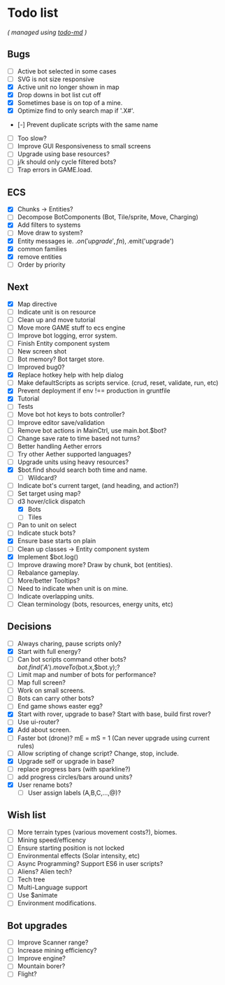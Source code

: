 # Todo list

_\( managed using [todo-md](https://github.com/Hypercubed/todo-md) \)_

## Bugs
- [ ] Active bot selected in some cases
- [ ] SVG is not size responsive
- [x] Active unit no longer shown in map
- [x] Drop downs in bot list cut off
- [x] Sometimes base is on top of a mine.
- [x] Optimize find to only search map if '.X#'.
- [-] Prevent duplicate scripts with the same name
- [ ] Too slow?
- [ ] Improve GUI Responsiveness to small screens
- [ ] Upgrade using base resources?
- [ ] j/k should only cycle filtered bots?
- [ ] Trap errors in GAME.load.

## ECS
- [x] Chunks -> Entities?
- [ ] Decompose BotComponents (Bot, Tile/sprite, Move, Charging)
- [x] Add filters to systems
- [ ] Move draw to system?
- [x] Entity messages ie. .$on('upgrade', fn), .$emit('upgrade')
- [x] common families
- [x] remove entities
- [ ] Order by priority

## Next
- [x] Map directive
- [ ] Indicate unit is on resource
- [ ] Clean up and move tutorial
- [ ] Move more GAME stuff to ecs engine
- [ ] Improve bot logging, error system.
- [ ] Finish Entity component system
- [ ] New screen shot
- [ ] Bot memory? Bot target store.
- [ ] Improved bug0?
- [x] Replace hotkey help with help dialog
- [ ] Make defaultScripts as scripts service. (crud, reset, validate, run, etc)
- [x] Prevent deployment if env !== production in gruntfile
- [x] Tutorial
- [ ] Tests
- [ ] Move bot hot keys to bots controller?
- [ ] Improve editor save/validation
- [ ] Remove bot actions in MainCtrl, use main.bot.$bot?
- [ ] Change save rate to time based not turns?
- [ ] Better handling Aether errors
- [ ] Try other Aether supported languages?
- [ ] Upgrade units using heavy resources?
- [x] $bot.find should search both time and name.
  - [ ] Wildcard?
- [ ] Indicate bot's current target, (and heading, and action?)
- [ ] Set target using map?
- [ ] d3 hover/click dispatch
  - [x] Bots
  - [ ] Tiles
- [ ] Pan to unit on select
- [ ] Indicate stuck bots?
- [x] Ensure base starts on plain
- [ ] Clean up classes -> Entity component system
- [x] Implement $bot.log()
- [ ] Improve drawing more?  Draw by chunk, bot (entities).
- [ ] Rebalance gameplay.
- [ ] More/better Tooltips?
- [ ] Need to indicate when unit is on mine.
- [ ] Indicate overlapping units.
- [ ] Clean terminology (bots, resources, energy units, etc)

## Decisions
- [ ] Always charing, pause scripts only?
- [x] Start with full energy?
- [ ] Can bot scripts command other bots?  $bot.find('A').moveTo($bot.x,$bot.y);?
- [ ] Limit map and number of bots for performance?
- [ ] Map full screen?
- [ ] Work on small screens.
- [ ] Bots can carry other bots?
- [ ] End game shows easter egg?
- [x] Start with rover, upgrade to base?  Start with base, build first rover?
- [ ] Use ui-router?
- [x] Add about screen.
- [ ] Faster bot (drone)? mE = mS = 1 (Can never upgrade using current rules)
- [ ] Allow scripting of change script?  Change, stop, include.
- [x] Upgrade self or upgrade in base?
- [ ] replace progress bars (with sparkline?)
- [ ] add progress circles/bars around units?
- [x] User rename bots?
  - [ ] User assign labels (A,B,C,...,@)?

## Wish list
- [ ] More terrain types (various movement costs?), biomes.
- [ ] Mining speed/efficency
- [ ] Ensure starting position is not locked
- [ ] Environmental effects (Solar intensity, etc)
- [ ] Async Programming?  Support ES6 in user scripts?
- [ ] Aliens? Alien tech?
- [ ] Tech tree
- [ ] Multi-Language support
- [ ] Use $animate
- [ ] Environment modifications.

## Bot upgrades
- [ ] Improve Scanner range?
- [ ] Increase mining efficiency?
- [ ] Improve engine?
- [ ] Mountain borer?
- [ ] Flight?
